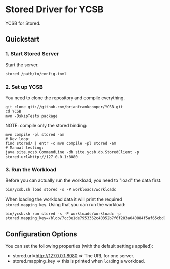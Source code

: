 # Stored Driver for YCSB

YCSB for Stored.

## Quickstart

### 1. Start Stored Server

Start the server.

```
stored /path/to/config.toml
```

### 2. Set up YCSB

You need to clone the repository and compile everything.

```
git clone git://github.com/brianfrankcooper/YCSB.git
cd YCSB
mvn -DskipTests package
```

NOTE: compile only the stored binding:
```
mvn compile -pl stored -am
# Dev loop:
find stored/ | entr -c mvn compile -pl stored -am
# Manual testing:
java site.ycsb.CommandLine -db site.ycsb.db.StoredClient -p stored.url=http://127.0.0.1:8080
```

### 3. Run the Workload

Before you can actually run the workload, you need to "load" the data first.

```
bin/ycsb.sh load stored -s -P workloads/workloadc
```

When loading the workload data it will print the required `stored.mapping_key`.
Using that  you can run the workload:

```
bin/ycsb.sh run stored -s -P workloads/workloadc -p stored.mapping_key=/blob/7cc3e1de7953362c40352b7f6f283a040884f5af65cbd07519428ccfdc7e94e39255967fe94b3b23b90fe11f6d84d586d2bd76668287a33d8ab1bfee68fc11b0
```

## Configuration Options

You can set the following properties (with the default settings applied):

 - stored.url=http://127.0.0.1:8080 => The URL for one server.
 - stored.mapping\_key => this is printed when `load`ing a workload.
